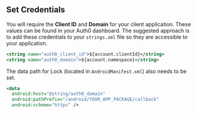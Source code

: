 ## Set Credentials

You will require the **Client ID** and **Domain** for your client application. These values can be found in your Auth0 dashboard. The suggested approach is to add these credentials to your `strings.xml` file so they are accessible to your application.

```xml
<string name="auth0_client_id">${account.clientId}</string>
<string name="auth0_domain">${account.namespace}</string>
```

The data path for Lock (located in `AndroidManifest.xml`) also needs to be set.

```xml
<data
  android:host="@string/auth0_domain"
  android:pathPrefix="/android/YOUR_APP_PACKAGE/callback"
  android:scheme="https" />
```
